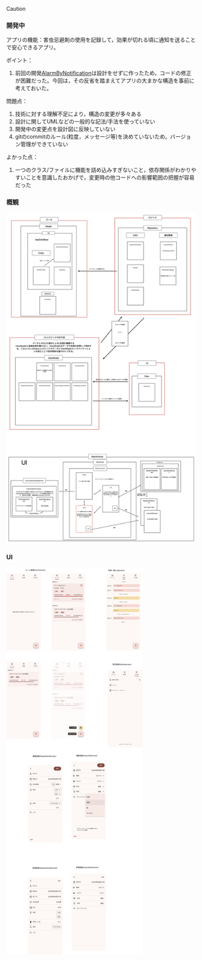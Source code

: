> [!CAUTION]
> ### 開発中

アプリの機能：害虫忌避剤の使用を記録して，効果が切れる頃に通知を送ることで安心できるアプリ。

ポイント：

1. 前回の開発[AlarmByNotification](https://github.com/LJPB/AlarmByNotification)は設計をせずに作ったため，コードの修正が困難だった。今回は，その反省を踏まえてアプリの大まかな構造を事前に考えておいた。


問題点：

1. 技術に対する理解不足により，構造の変更が多々ある
2. 設計に関してUMLなどの一般的な記法/手法を使っていない
3. 開発中の変更点を設計図に反映していない
4. gitのcommitのルール(粒度，メッセージ等)を決めていないため，バージョン管理ができていない


よかった点：

1. 一つのクラス/ファイルに機能を詰め込みすぎないこと，依存関係がわかりやすいことを意識したおかげで，変更時の他コードへの影響範囲の把握が容易だった


### 概観
![overview.png](overview.png)

### UI
![ui_ver1.png](ui_images/ui_ver1.png)
